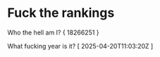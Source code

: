# Fuck the rankings

Who the hell am I?
{ 18266251 }

What fucking year is it?
[ 2025-04-20T11:03:20Z ]
